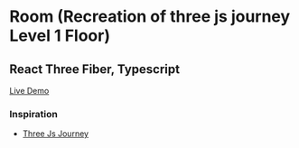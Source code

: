 # Room (Recreation of three js journey Level 1 Floor)

## React Three Fiber, Typescript

[Live Demo](https://r3f-one.vercel.app/)

### Inspiration

-   [Three Js Journey](https://threejs-journey.com/)
